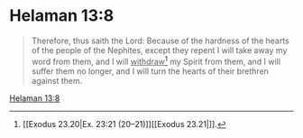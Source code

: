 # Helaman 13:8

> Therefore, thus saith the Lord: Because of the hardness of the hearts of the people of the Nephites, except they repent I will take away my word from them, and I will <u>withdraw</u>[^a] my Spirit from them, and I will suffer them no longer, and I will turn the hearts of their brethren against them.

[Helaman 13:8](https://www.churchofjesuschrist.org/study/scriptures/bofm/hel/13?lang=eng&id=p8#p8)


[^a]: [[Exodus 23.20|Ex. 23:21 (20–21)]][[Exodus 23.21|]].  
